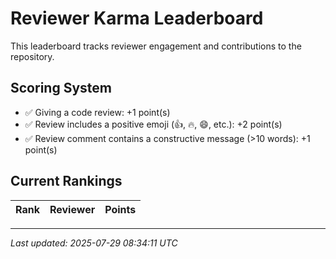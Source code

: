 # Reviewer Karma Leaderboard

This leaderboard tracks reviewer engagement and contributions to the repository.

## Scoring System

- ✅ Giving a code review: +1 point(s)
- ✅ Review includes a positive emoji (👍, 🔥, 😄, etc.): +2 point(s)
- ✅ Review comment contains a constructive message (>10 words): +1 point(s)

## Current Rankings

| Rank | Reviewer | Points |
|------|----------|--------|

---
*Last updated: 2025-07-29 08:34:11 UTC*
